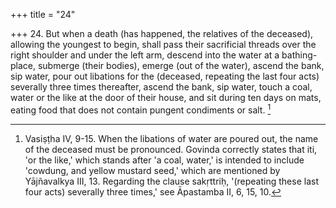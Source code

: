 +++
title = "24"

+++
24. But when a death (has happened, the relatives of the deceased), allowing the youngest to begin, shall pass their sacrificial threads over the right shoulder and under the left arm, descend into the water at a bathing-place, submerge (their bodies), emerge (out of the water), ascend the bank, sip water, pour out libations for the (deceased, repeating the last four acts) severally three times thereafter, ascend the bank, sip water, touch a coal, water or the like at the door of their house, and sit during ten days on mats, eating food that does not contain pungent condiments or salt. [^19] 


[^19]:  Vasiṣṭha IV, 9-15. When the libations of water are poured out, the name of the deceased must be pronounced. Govinda correctly states that iti, 'or the like,' which stands after 'a coal, water,' is intended to include 'cowdung, and yellow mustard seed,' which are mentioned by Yājñavalkya III, 13. Regarding the clause sakṛttriḥ, '(repeating these last four acts) severally three times,' see Āpastamba II, 6, 15, 10.
